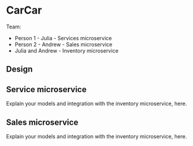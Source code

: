 # CarCar

Team:

* Person 1 - Julia - Services microservice
* Person 2 - Andrew - Sales microservice
* Julia and Andrew - Inventory microservice

## Design

## Service microservice

Explain your models and integration with the inventory
microservice, here.

## Sales microservice

Explain your models and integration with the inventory
microservice, here.
